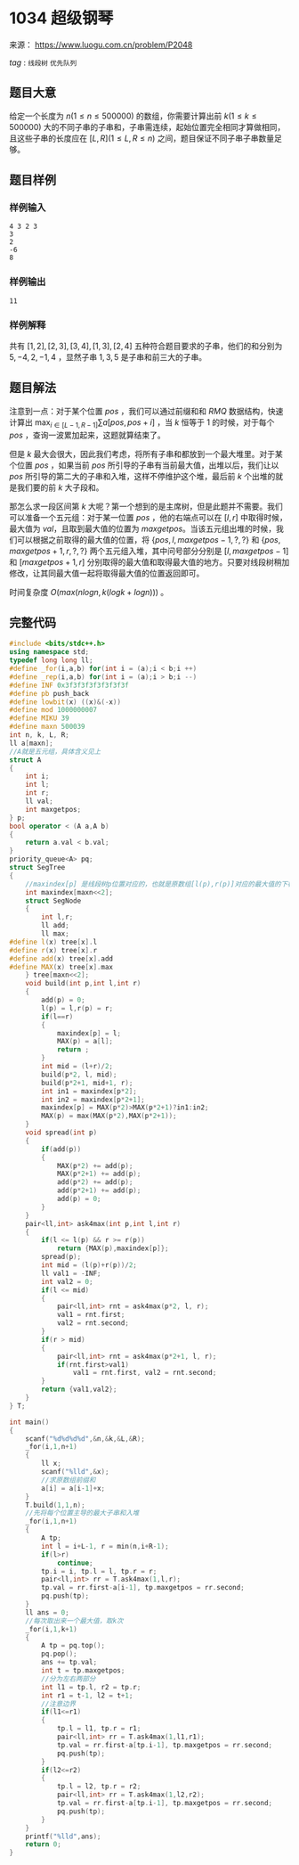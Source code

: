 # 1034  超级钢琴

来源： https://www.luogu.com.cn/problem/P2048

$tag$ : `线段树`  `优先队列`   

## 题目大意

给定一个长度为 $n(1≤n≤500000)$ 的数组，你需要计算出前 $k(1≤k≤500000)$ 大的不同子串的子串和，子串需连续，起始位置完全相同才算做相同，且这些子串的长度应在 $[L,R](1≤L,R≤n)$ 之间，题目保证不同子串子串数量足够。



## 题目样例

### 样例输入

```
4 3 2 3
3
2
-6
8
```

### 样例输出

```
11
```

### 样例解释

共有 $[1,2],[2,3],[3,4],[1,3],[2,4]$ 五种符合题目要求的子串，他们的和分别为 $5,-4,2,-1,4$ ，显然子串 $1,3,5$ 是子串和前三大的子串。



## 题目解法

注意到一点：对于某个位置 $pos$ ，我们可以通过前缀和和 $RMQ$ 数据结构，快速计算出 $\max_{i\in [L-1,R-1]} \sum a[pos,pos+i]$  ，当 $k$ 恒等于 $1$ 的时候，对于每个 $pos$ ，查询一波累加起来，这题就算结束了。

但是 $k$ 最大会很大，因此我们考虑，将所有子串和都放到一个最大堆里。对于某个位置 $pos$ ，如果当前 $pos$ 所引导的子串有当前最大值，出堆以后，我们让以 $pos$ 所引导的第二大的子串和入堆，这样不停维护这个堆，最后前 $k$ 个出堆的就是我们要的前 $k$ 大子段和。

那怎么求一段区间第 $k$ 大呢？第一个想到的是主席树，但是此题并不需要。我们可以准备一个五元组：对于某一位置 $pos$ ，他的右端点可以在 $[l,r]$ 中取得时候，最大值为 $val$，且取到最大值的位置为 $maxgetpos$。当该五元组出堆的时候，我们可以根据之前取得的最大值的位置，将 $\{pos,l,maxgetpos-1,?,?\}$ 和 $\{pos,maxgetpos+1,r,?,?\}$ 两个五元组入堆，其中问号部分分别是 $[l,maxgetpos-1]$ 和 $[maxgetpos+1,r]$ 分别取得的最大值和取得最大值的地方。只要对线段树稍加修改，让其同最大值一起将取得最大值的位置返回即可。

时间复杂度 $O(max(nlogn,k(logk+logn)))$ 。



## 完整代码

```c++
#include <bits/stdc++.h>
using namespace std;
typedef long long ll;
#define _for(i,a,b) for(int i = (a);i < b;i ++)
#define _rep(i,a,b) for(int i = (a);i > b;i --)
#define INF 0x3f3f3f3f3f3f3f3f
#define pb push_back
#define lowbit(x) ((x)&(-x))
#define mod 1000000007
#define MIKU 39
#define maxn 500039
int n, k, L, R;
ll a[maxn];
//A就是五元组，具体含义见上
struct A
{
	int i;
	int l;
	int r;
	ll val;
	int maxgetpos;
} p;
bool operator < (A a,A b)
{
	return a.val < b.val;
}
priority_queue<A> pq;
struct SegTree
{
	//maxindex[p] 是线段树p位置对应的，也就是原数组[l(p),r(p)]对应的最大值的下标
    int maxindex[maxn<<2];
	struct SegNode
	{
		int l,r;
		ll add;
		ll max;
#define l(x) tree[x].l
#define r(x) tree[x].r
#define add(x) tree[x].add
#define MAX(x) tree[x].max
	} tree[maxn<<2];
	void build(int p,int l,int r)
	{
		add(p) = 0;
		l(p) = l,r(p) = r;
		if(l==r)
		{
			maxindex[p] = l;
			MAX(p) = a[l];
			return ;
		}
		int mid = (l+r)/2;
		build(p*2, l, mid);
		build(p*2+1, mid+1, r);
		int in1 = maxindex[p*2];
		int in2 = maxindex[p*2+1];
		maxindex[p] = MAX(p*2)>MAX(p*2+1)?in1:in2;
		MAX(p) = max(MAX(p*2),MAX(p*2+1));
	}
	void spread(int p)
	{
		if(add(p))
		{
			MAX(p*2) += add(p);
			MAX(p*2+1) += add(p);
			add(p*2) += add(p);
			add(p*2+1) += add(p);
			add(p) = 0;
		}
	}
	pair<ll,int> ask4max(int p,int l,int r)
	{
		if(l <= l(p) && r >= r(p))
			return {MAX(p),maxindex[p]};
		spread(p);
		int mid = (l(p)+r(p))/2;
		ll val1 = -INF;
		int val2 = 0;
		if(l <= mid)
		{
			pair<ll,int> rnt = ask4max(p*2, l, r);
			val1 = rnt.first;
			val2 = rnt.second;
		}
		if(r > mid)
		{
			pair<ll,int> rnt = ask4max(p*2+1, l, r);
			if(rnt.first>val1)
				val1 = rnt.first, val2 = rnt.second;
		}
		return {val1,val2};
	}
} T;

int main()
{
	scanf("%d%d%d%d",&n,&k,&L,&R);
	_for(i,1,n+1)
	{
		ll x;
		scanf("%lld",&x);
        //求原数组前缀和
		a[i] = a[i-1]+x;
	}
	T.build(1,1,n);
    //先将每个位置主导的最大子串和入堆
	_for(i,1,n+1)
	{
		A tp;
		int l = i+L-1, r = min(n,i+R-1);
		if(l>r)
			continue;
		tp.i = i, tp.l = l, tp.r = r;
		pair<ll,int> rr = T.ask4max(1,l,r);
		tp.val = rr.first-a[i-1], tp.maxgetpos = rr.second;
		pq.push(tp);
	}
	ll ans = 0;
    //每次取出来一个最大值，取k次
	_for(i,1,k+1)
	{
		A tp = pq.top();
		pq.pop();
		ans += tp.val;
		int t = tp.maxgetpos;
        //分为左右两部分
		int l1 = tp.l, r2 = tp.r;
		int r1 = t-1, l2 = t+1;
        //注意边界
		if(l1<=r1)
		{
			tp.l = l1, tp.r = r1;
			pair<ll,int> rr = T.ask4max(1,l1,r1);
			tp.val = rr.first-a[tp.i-1], tp.maxgetpos = rr.second;
			pq.push(tp);
		}
		if(l2<=r2)
		{
			tp.l = l2, tp.r = r2;
			pair<ll,int> rr = T.ask4max(1,l2,r2);
			tp.val = rr.first-a[tp.i-1], tp.maxgetpos = rr.second;
			pq.push(tp);
		}
	}
	printf("%lld",ans);
	return 0;
}
```


